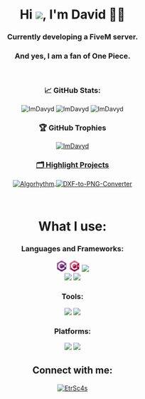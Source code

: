 <h1 align="center">Hi <img src="https://raw.githubusercontent.com/MartinHeinz/MartinHeinz/master/wave.gif" height="32" />, I'm David 🏴‍☠️</h1>
<h3 align="center">Currently developing a FiveM server. </h3>
<h3 align="center">And yes, I am a fan of One Piece. </h3>
<br />

<h3 align="center"> &#x1f4c8; GitHub Stats: </h3>
<p align="center">
<img src="https://github-readme-stats.vercel.app/api?username=ImDavyd&theme=gruvbox&show_icons=true" alt="ImDavyd" width="350" height="140"/>
<img src="https://github-readme-stats.vercel.app/api/top-langs?username=ImDavyd&theme=gruvbox&layout=compact" alt="ImDavyd" width="350" height="140"/>
<img src="https://github-readme-streak-stats.herokuapp.com/?user=ImDavyd&theme=gruvbox" alt="ImDavyd" width="350" height="140"/>
</p>

<h3 align="center"> 🏆 GitHub Trophies </h3>
<p align="center">
<a href="https://github.com/ryo-ma/github-profile-trophy"><img src="https://github-profile-trophy.vercel.app/?username=ImDavyd&theme=gruvbox&no-bg=false&margin-w=15&margin-h=15&row=2&column=3&no-frame=false&rank=SECRET,SSS,SS,S,AAA,AA,A,B,C,UNKNOWN" alt="ImDavyd" />
</p>

<h3 align="center"> 🗂️ Highlight Projects  </h3>
<p align="center">
<a href="https://github.com/ImDavyd/Atom-Password-Manager">
  <img align="center" src="https://github-readme-stats.vercel.app/api/pin/?username=ImDavyd&repo=Atom-Password-Manager&theme=gruvbox" alt="Algorhythm" />
</a>
<a href="https://github.com/ImDavyd/SharpDTI">
  <img align="center" src="https://github-readme-stats.vercel.app/api/pin/?username=ImDavyd&repo=SharpDTI&theme=gruvbox" alt="DXF-to-PNG-Converter" />
</a>
</a>
</p>

<br />

<h1 align="center">What I use:</h1>
<h3 align="center">Languages and Frameworks:</h3>
<p align="center">
<code><img width="5%" src="https://raw.githubusercontent.com/devicons/devicon/master/icons/csharp/csharp-original.svg"></code>
<code><img width="5%" src="https://raw.githubusercontent.com/devicons/devicon/master/icons/cplusplus/cplusplus-original.svg"></code>
<code><img width="9%" src="https://cdn.freebiesupply.com/logos/large/2x/nodejs-1-logo-png-transparent.png"></code>
<br />
<code><img width="10%" src="https://www.vectorlogo.zone/logos/python/python-ar21.svg"></code>
<code><img width="5%" src="https://upload.wikimedia.org/wikipedia/commons/thumb/c/cf/Lua-Logo.svg/1200px-Lua-Logo.svg.png"></code>


</p>
<h3 align="center">Tools:</h3>
<p align="center">
<code><img width="10%" src="https://www.vectorlogo.zone/logos/visualstudio_code/visualstudio_code-ar21.svg"></code>
<code><img width="10%" src="https://daoudisamir.com/wp-content/uploads/2015/01/visual-studio-2013-logo.png"></code>
</p>

<h3 align="center">Platforms:</h3>
<p align="center">
<code><img width="22%" src="https://upload.wikimedia.org/wikipedia/commons/thumb/e/e6/Windows_11_logo.svg/1280px-Windows_11_logo.svg.png"></code>
<code><img width="10%" src="https://www.vectorlogo.zone/logos/android/android-ar21.svg"></code>
</p>

<h2 align="center">Connect with me:</h2>
<p align="center">
<a href="https://discord.com/users/223255710517952512" target="blank"><img align="center" src="https://www.vectorlogo.zone/logos/discordapp/discordapp-ar21.svg" alt="EtrSc4s" width="10%" /></a>
</p>
